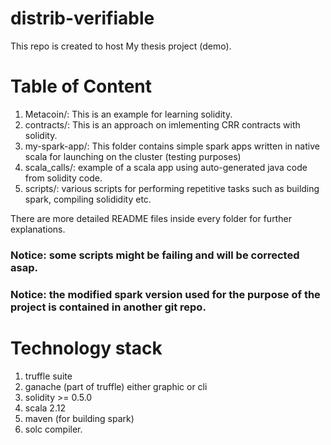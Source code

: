 # distrib-verifiable
This repo is created to host My thesis project (demo). 

# Table of Content

1. Metacoin/: This is an example for learning solidity. 
2. contracts/: This is an approach on imlementing CRR contracts with solidity. 
3. my-spark-app/: This folder contains simple spark apps written in native scala for launching on the cluster (testing purposes)
4. scala_calls/: example of a scala app using auto-generated java code from solidity code. 
5. scripts/: various scripts for performing repetitive tasks such as building spark, compiling solididity etc. 

There are more detailed README files inside every folder for further explanations. 

### Notice: some scripts might be failing and will be corrected asap. 
### Notice: the modified spark version used for the purpose of the project is contained in another git repo. 


# Technology stack

1. truffle suite 
2. ganache (part of truffle) either graphic or cli
3. solidity >= 0.5.0
4. scala 2.12
5. maven (for building spark)
6. solc compiler. 


